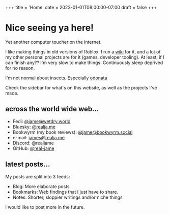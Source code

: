 +++
title = 'Home'
date = 2023-01-01T08:00:00-07:00
draft = false
+++

# Nice seeing ya here!

<!-- ![A drawing of an anthro blue dragonfly](/resources/misc/me.png "Possibly me") -->

Yet another computer toucher on the internet.

I like making things in old versions of Roblox. I run a [wiki](https://rbxlegacy.wiki/index.php/Roblox) for it, and a lot of my other personal projects are for it (games, developer tooling). At least, if I can finish any??  I'm very slow to make things. Continuously sleep deprived for no reason.

I'm not normal about insects. Especially [odonata](https://www.inaturalist.org/taxa/47792-Odonata)

Check the sidebar for what's on this website, as well as the projects I've made.

## across the world wide web...

- Fedi: [@jame@wetdry.world](https://wetdry.world/@jame)
- Bluesky: [@realja.me](https://bsky.app/profile/realja.me)
- Bookwyrm (my book reviews): [@jame@bookwyrm.social](https://bookwyrm.social/user/jame)
- e-mail: james@realja.me
- Discord: @realjame
- GitHub: [@real-jame](https://github.com/real-jame)

## latest posts...

My posts are split into 3 feeds:

- Blog: More elaborate posts
- Bookmarks: Web findings that I just have to share.
- Notes: Shorter, sloppier writings and/or niche things

I would like to post more in the future.